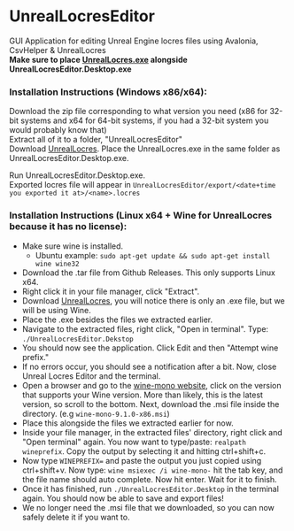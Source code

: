 # UnrealLocresEditor
GUI Application for editing Unreal Engine locres files using Avalonia, CsvHelper & UnrealLocres \
**Make sure to place [UnrealLocres.exe](https://github.com/akintos/UnrealLocres/releases/latest) alongside UnrealLocresEditor.Desktop.exe**

### Installation Instructions (Windows x86/x64):
Download the zip file corresponding to what version you need (x86 for 32-bit systems and x64 for 64-bit systems, if you had a 32-bit system you would probably know that) \
Extract all of it to a folder, "UnrealLocresEditor" \
Download [UnrealLocres](https://github.com/akintos/UnrealLocres/releases/latest). Place the UnrealLocres.exe in the same folder as UnrealLocresEditor.Desktop.exe.

Run UnrealLocresEditor.Desktop.exe. \
Exported locres file will appear in `UnrealLocresEditor/export/<date+time you exported it at>/<name>.locres`

### Installation Instructions (Linux x64 + Wine for UnrealLocres because it has no license):
- Make sure wine is installed.
  - Ubuntu example: `sudo apt-get update && sudo apt-get install wine wine32`
- Download the .tar file from Github Releases. This only supports Linux x64.
- Right click it in your file manager, click "Extract".
- Download [UnrealLocres](https://github.com/akintos/UnrealLocres/releases/latest), you will notice there is only an .exe file, but we will be using Wine.
- Place the .exe besides the files we extracted earlier.
- Navigate to the extracted files, right click, "Open in terminal". Type: `./UnrealLocresEditor.Dekstop`
- You should now see the application. Click Edit and then "Attempt wine prefix."
- If no errors occur, you should see a notification after a bit. Now, close Unreal Locres Editor and the terminal.
- Open a browser and go to the [wine-mono website](https://dl.winehq.org/wine/wine-mono/), click on the version that supports your Wine version. More than likely, this is the latest version, so scroll to the bottom. Next, download the .msi file inside the directory. (e.g `wine-mono-9.1.0-x86.msi`)
- Place this alongside the files we extracted earlier for now.
- Inside your file manager, in the extracted files' directory, right click and "Open terminal" again. You now want to type/paste: `realpath wineprefix`. Copy the output by selecting it and hitting ctrl+shift+c.
- Now type `WINEPREFIX=` and paste the output you just copied using ctrl+shift+v. Now type: `wine msiexec /i wine-mono-` hit the tab key, and the file name should auto complete. Now hit enter. Wait for it to finish.
- Once it has finished, run `./UnrealLocresEditor.Desktop` in the terminal again. You should now be able to save and export files!
- We no longer need the .msi file that we downloaded, so you can now safely delete it if you want to.
